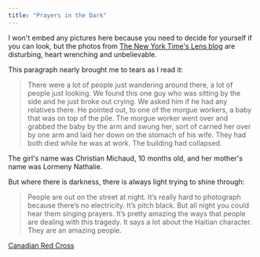 ```yaml
---
title: "Prayers in the Dark"
---
```

<p>I won't embed any pictures here because you need to decide for yourself if you can look, but the photos from <a href="http://lens.blogs.nytimes.com/2010/01/15/assignment-19/">The New York Time's Lens blog</a> are disturbing, heart wrenching and unbelievable.</p>
<p>This paragraph nearly brought me to tears as I read it:</p>
<blockquote><p>There were a lot of people just wandering around there, a lot of people just looking. We found this one guy who was sitting by the side and he just broke out crying. We asked him if he had any relatives there. He pointed out, to one of the morgue workers, a baby that was on top of the pile. The morgue worker went over and grabbed the baby by the arm and swung her, sort of carried her over by one arm and laid her down on the stomach of his wife. They had both died while he was at work. The building had collapsed.</p></blockquote>
<p>The girl's name was Christian Michaud, 10 months old, and her mother's name was Lormeny Nathalie.</p>
<p>But where there is darkness, there is always light trying to shine through:</p>
<blockquote><p>People are out on the street at night. It’s really hard to photograph because there’s no electricity. It’s pitch black. But all night you could hear them singing prayers. It’s pretty amazing the ways that people are dealing with this tragedy. It says a lot about the Haitian character. They are an amazing people.</p></blockquote>
<p><a href="https://redcross.csfm.com/haiti/index.php">Canadian Red Cross</a></p>
